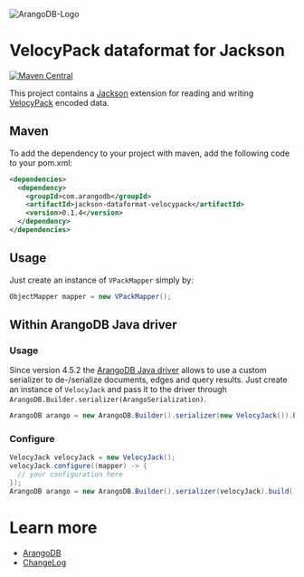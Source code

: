![ArangoDB-Logo](https://docs.arangodb.com/assets/arangodb_logo_2016_inverted.png)

# VelocyPack dataformat for Jackson

[![Maven Central](https://maven-badges.herokuapp.com/maven-central/com.arangodb/jackson-dataformat-velocypack/badge.svg)](https://maven-badges.herokuapp.com/maven-central/com.arangodb/jackson-dataformat-velocypack)

This project contains a [Jackson](https://github.com/FasterXML/jackson) extension for reading and writing [VelocyPack](https://github.com/arangodb/velocypack) encoded data.

## Maven

To add the dependency to your project with maven, add the following code to your pom.xml:

```XML
<dependencies>
  <dependency>
    <groupId>com.arangodb</groupId>
    <artifactId>jackson-dataformat-velocypack</artifactId>
    <version>0.1.4</version>
  </dependency>
</dependencies>
```

## Usage

Just create an instance of `VPackMapper` simply by:

```java
ObjectMapper mapper = new VPackMapper();
```

## Within ArangoDB Java driver

### Usage

Since version 4.5.2 the [ArangoDB Java driver](https://github.com/arangodb/arangodb-java-driver) allows to use a custom serializer to de-/serialize documents, edges and query results. Just create an instance of `VelocyJack` and pass it to the driver through `ArangoDB.Builder.serializer(ArangoSerialization)`.

```java
ArangoDB arango = new ArangoDB.Builder().serializer(new VelocyJack()).build();
```

### Configure

```java
VelocyJack velocyJack = new VelocyJack();
velocyJack.configure((mapper) -> {
  // your configuration here
});
ArangoDB arango = new ArangoDB.Builder().serializer(velocyJack).build();
```

# Learn more

- [ArangoDB](https://www.arangodb.com/)
- [ChangeLog](ChangeLog.md)
